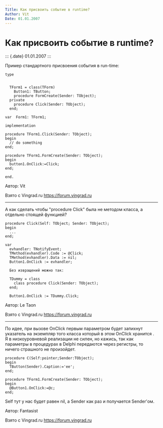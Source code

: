 ```yaml
---
Title: Как присвоить событие в runtime?
Author: Vit
Date: 01.01.2007
---
```



Как присвоить событие в runtime?
================================

::: {.date}
01.01.2007
:::

Пример стандартного присвоения события в run-time:

    type

     
      TForm1 = class(TForm)
        Button1: TButton;
        procedure FormCreate(Sender: TObject);
      private
        procedure Click(Sender: TObject);
      end;
     
    var  Form1: TForm1;
     
    implementation
     
    procedure TForm1.Click(Sender: TObject);
    begin
      // do something
    end;
     
    procedure TForm1.FormCreate(Sender: TObject);
    begin
      button1.OnClick:=Click;
    end;
     
    end.

Автор: Vit

Взято с Vingrad.ru <https://forum.vingrad.ru>

------------------------------------------------------------------------

А как сделать чтобы "procedure Click" была не методом класса, а
отдельно стоящей функцией?


     
    procedure Click(Self: TObject; Sender: TObject);
    begin
      ...
    end;
     
    var
      evhandler: TNotifyEvent;
      TMethod(evhandler).Code := @Click;
      TMethod(evhandler).Data := nil;
      Button1.OnClick := evhandler;
     
      Без извращений можно так:
     
      TDummy = class
        class procedure Click(Sender: TObject);
      end;
     
      Button1.OnClick := TDummy.Click;

Автор: Le Taon

Взято с Vingrad.ru <https://forum.vingrad.ru>

------------------------------------------------------------------------

По идее, при вызове OnClick первым параметром будет запихнут указатель
на экземпляр того класса который в этом OnClick хранится . Я в
низкоуровневой реализации не силен, но кажись, так как параметры в
процедурах в Delphi передаются через регистры, то ничего страшного не
произойдет.


    procedure C(Self:pointer;Sender:TObject);
    begin
      TButton(Sender).Caption:='ee';
    end;
     
    procedure TForm1.FormCreate(Sender: TObject);
    begin
      @Button1.OnClick:=@c;
    end;

Self тут у нас будет равен nil, а Sender как раз и получается
Sender\'ом.

Автор: Fantasist

Взято с Vingrad.ru <https://forum.vingrad.ru>
